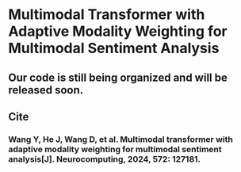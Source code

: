 # Multimodal Transformer with Adaptive Modality Weighting for Multimodal Sentiment Analysis
## Our code is still being organized and will be released soon.
## Cite
### Wang Y, He J, Wang D, et al. Multimodal transformer with adaptive modality weighting for multimodal sentiment analysis[J]. Neurocomputing, 2024, 572: 127181.

